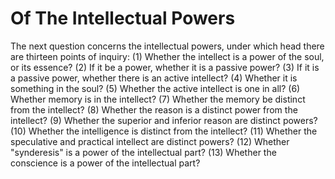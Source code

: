 # Of The Intellectual Powers

The next question concerns the intellectual powers, under which head there are thirteen points of inquiry:
(1) Whether the intellect is a power of the soul, or its essence?
(2) If it be a power, whether it is a passive power?
(3) If it is a passive power, whether there is an active intellect?
(4) Whether it is something in the soul?
(5) Whether the active intellect is one in all?
(6) Whether memory is in the intellect?
(7) Whether the memory be distinct from the intellect?
(8) Whether the reason is a distinct power from the intellect?
(9) Whether the superior and inferior reason are distinct powers?
(10) Whether the intelligence is distinct from the intellect?
(11) Whether the speculative and practical intellect are distinct powers?
(12) Whether "synderesis" is a power of the intellectual part?
(13) Whether the conscience is a power of the intellectual part?